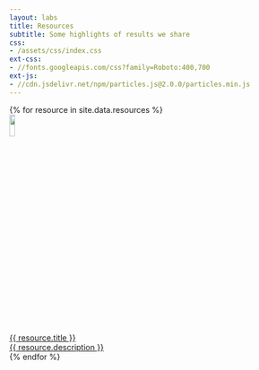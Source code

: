 ```yaml
---
layout: labs
title: Resources
subtitle: Some highlights of results we share
css:
- /assets/css/index.css
ext-css:
- //fonts.googleapis.com/css?family=Roboto:400,700
ext-js:
- //cdn.jsdelivr.net/npm/particles.js@2.0.0/particles.min.js
---
```


<div id="portfolio-out" class="page-section grey-section">
  <div id="portfolio">
    <div id="shinyapps-big">
      {% for resource in site.data.resources %}
	    <div class="shinyapp" style="width:65rem">
          <a class="applink" href="{{ resource.url }}" target="_blank">
            <img class="appimg" src="{{ site.url }}/assets/img/resource-screenshots/{{ resource.img }}" style="width: 10%" alt="" />
            <div class="apptitle">{{ resource.title }}</div>
            <div class="appdesc">{{ resource.description }}</div>
          </a>
        </div>
	  {% endfor %}
    </div>
  </div>
</div>
